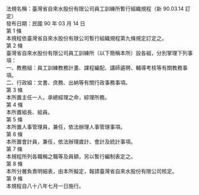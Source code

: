 法規名稱：臺灣省自來水股份有限公司員工訓練所暫行組織規程（新 90.03.14 訂定）  
發布日期：民國 90 年 03 月 14 日  
第 1 條  
本規程依臺灣省自來水股份有限公司暫行組織規程第九條規定訂定之。  
第 2 條  
臺灣省自來水股份有限公司員工訓練所（以下簡稱本所）設各組，分別掌理下列事項：  
一、教務組：員工訓練教務計畫、課程編配、講師遴聘、輔導考核等有關教務事項。  
二、行政組：文書、庶務、出納等有關行政事務事項。  
第 3 條  
本所置主任一人，承總經理之命，綜理所務。  
第 4 條  
本所置組長、組員。  
第 5 條  
本所置人事管理員，兼任，依法辦理人事管理事項。  
第 6 條  
本所置會計員，兼任，依法辦理歲計、會計及統計事項。  
第 7 條  
本規程所列各職稱之職等及員額，另以暫行編制表定之。  
第 8 條  
本所分層負責明細表，由本所擬定，報請臺灣省自來水股份有限公司核定。  
第 9 條  
本規程自八十八年七月一日施行。  


